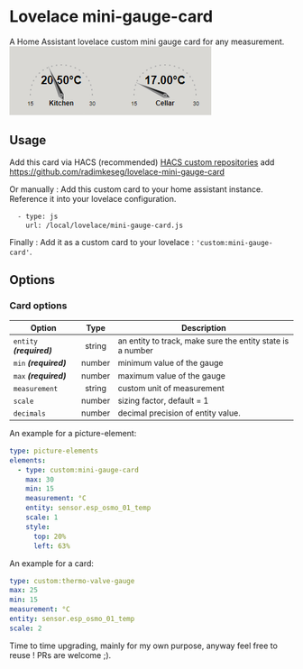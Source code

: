 # Lovelace mini-gauge-card

A Home Assistant lovelace custom mini gauge card for any measurement.
![mini gauge card](https://github.com/radimkeseg/lovelace-mini-gauge-card/blob/main/images/mini-gauge-card.png)


## Usage
Add this card via HACS (recommended)
[HACS custom repositories](https://hacs.xyz/docs/faq/custom_repositories) add https://github.com/radimkeseg/lovelace-mini-gauge-card

Or manually :
Add this custom card to your home assistant instance. Reference it into your lovelace configuration.
```
  - type: js
    url: /local/lovelace/mini-gauge-card.js
```

Finally :
Add it as a custom card to your lovelace : `'custom:mini-gauge-card'`.

## Options
### Card options
| **Option** | **Type** | **Description** |
|-|:-:|-|
| `entity` ***(required)*** | string | an entity to track, make sure the entity state is a number |
| `min` ***(required)*** | number | minimum value of the gauge |
| `max` ***(required)*** | number | maximum value of the gauge |
| `measurement` | string | custom unit of measurement |
| `scale` | number | sizing factor, default = 1 |
| `decimals` | number | decimal precision of entity value. |

An example for a picture-element:
```yaml
type: picture-elements
elements:
  - type: custom:mini-gauge-card
    max: 30
    min: 15
    measurement: °C
    entity: sensor.esp_osmo_01_temp
    scale: 1
    style:
      top: 20%
      left: 63%
```

An example for a card:
```yaml
type: custom:thermo-valve-gauge
max: 25
min: 15
measurement: °C
entity: sensor.esp_osmo_01_temp
scale: 2
```

Time to time upgrading, mainly for my own purpose, anyway feel free to reuse ! 
PRs are welcome ;).
